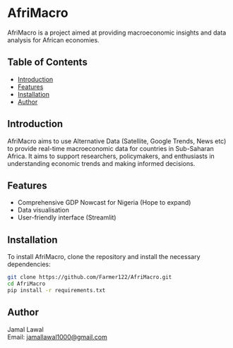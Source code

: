# AfriMacro

AfriMacro is a project aimed at providing macroeconomic insights and data analysis for African economies.

## Table of Contents

- [Introduction](#introduction)
- [Features](#features)
- [Installation](#installation)
- [Author](#author)

## Introduction

AfriMacro aims to use Alternative Data (Satellite, Google Trends, News etc) to provide real-time macroeconomic data for countries in Sub-Saharan Africa. It aims to support researchers, policymakers, and enthusiasts in understanding economic trends and making informed decisions.

## Features

- Comprehensive GDP Nowcast for Nigeria (Hope to expand)
- Data visualisation
- User-friendly interface (Streamlit)

## Installation

To install AfriMacro, clone the repository and install the necessary dependencies:

```bash
git clone https://github.com/Farmer122/AfriMacro.git
cd AfriMacro
pip install -r requirements.txt
```

## Author

Jamal Lawal  
Email: [jamallawal1000@gmail.com](mailto:jamallawal1000@gmail.com)
